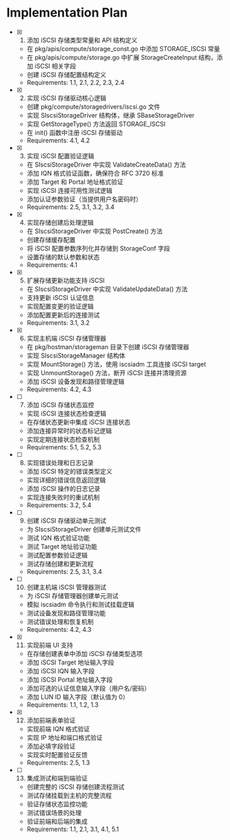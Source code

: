 # Implementation Plan

- [x] 1. 添加 iSCSI 存储类型常量和 API 结构定义

  - 在 pkg/apis/compute/storage_const.go 中添加 STORAGE_ISCSI 常量
  - 在 pkg/apis/compute/storage.go 中扩展 StorageCreateInput 结构，添加 iSCSI 相关字段
  - 创建 iSCSI 存储配置结构定义
  - Requirements: 1.1, 2.1, 2.2, 2.3, 2.4

- [x] 2. 实现 iSCSI 存储驱动核心逻辑

  - 创建 pkg/compute/storagedrivers/iscsi.go 文件
  - 实现 SIscsiStorageDriver 结构体，继承 SBaseStorageDriver
  - 实现 GetStorageType() 方法返回 STORAGE_ISCSI
  - 在 init() 函数中注册 iSCSI 存储驱动
  - Requirements: 4.1, 4.2

- [x] 3. 实现 iSCSI 配置验证逻辑

  - 在 SIscsiStorageDriver 中实现 ValidateCreateData() 方法
  - 添加 IQN 格式验证函数，确保符合 RFC 3720 标准
  - 添加 Target 和 Portal 地址格式验证
  - 实现 iSCSI 连接可用性测试逻辑
  - 添加认证参数验证（当提供用户名密码时）
  - Requirements: 2.5, 3.1, 3.2, 3.4

- [x] 4. 实现存储创建后处理逻辑

  - 在 SIscsiStorageDriver 中实现 PostCreate() 方法
  - 创建存储缓存配置
  - 将 iSCSI 配置参数序列化并存储到 StorageConf 字段
  - 设置存储的默认参数和状态
  - Requirements: 4.1

- [x] 5. 扩展存储更新功能支持 iSCSI

  - 在 SIscsiStorageDriver 中实现 ValidateUpdateData() 方法
  - 支持更新 iSCSI 认证信息
  - 实现配置变更的验证逻辑
  - 添加配置更新后的连接测试
  - Requirements: 3.1, 3.2

- [x] 6. 实现主机端 iSCSI 存储管理器

  - 在 pkg/hostman/storageman 目录下创建 iSCSI 存储管理器
  - 实现 SIscsiStorageManager 结构体
  - 实现 MountStorage() 方法，使用 iscsiadm 工具连接 iSCSI target
  - 实现 UnmountStorage() 方法，断开 iSCSI 连接并清理资源
  - 添加 iSCSI 设备发现和路径管理逻辑
  - Requirements: 4.2, 4.3

- [ ] 7. 添加 iSCSI 存储状态监控

  - 实现 iSCSI 连接状态检查逻辑
  - 在存储状态更新中集成 iSCSI 连接状态
  - 添加连接异常时的状态标记逻辑
  - 实现定期连接状态检查机制
  - Requirements: 5.1, 5.2, 5.3

- [ ] 8. 实现错误处理和日志记录

  - 添加 iSCSI 特定的错误类型定义
  - 实现详细的错误信息返回逻辑
  - 添加 iSCSI 操作的日志记录
  - 实现连接失败时的重试机制
  - Requirements: 3.2, 5.4

- [ ] 9. 创建 iSCSI 存储驱动单元测试

  - 为 SIscsiStorageDriver 创建单元测试文件
  - 测试 IQN 格式验证功能
  - 测试 Target 地址验证功能
  - 测试配置参数验证逻辑
  - 测试存储创建和更新流程
  - Requirements: 2.5, 3.1, 3.4

- [ ] 10. 创建主机端 iSCSI 管理器测试

  - 为 iSCSI 存储管理器创建单元测试
  - 模拟 iscsiadm 命令执行和测试挂载逻辑
  - 测试设备发现和路径管理功能
  - 测试错误处理和恢复机制
  - Requirements: 4.2, 4.3

- [x] 11. 实现前端 UI 支持

  - 在存储创建表单中添加 iSCSI 存储类型选项
  - 添加 iSCSI Target 地址输入字段
  - 添加 iSCSI IQN 输入字段
  - 添加 iSCSI Portal 地址输入字段
  - 添加可选的认证信息输入字段（用户名/密码）
  - 添加 LUN ID 输入字段（默认值为 0）
  - Requirements: 1.1, 1.2, 1.3

- [x] 12. 添加前端表单验证

  - 实现前端 IQN 格式验证
  - 实现 IP 地址和端口格式验证
  - 添加必填字段验证
  - 实现实时配置验证反馈
  - Requirements: 2.5, 1.3

- [ ] 13. 集成测试和端到端验证
  - 创建完整的 iSCSI 存储创建流程测试
  - 测试存储挂载到主机的完整流程
  - 验证存储状态监控功能
  - 测试错误场景的处理
  - 验证前端和后端的集成
  - Requirements: 1.1, 2.1, 3.1, 4.1, 5.1
